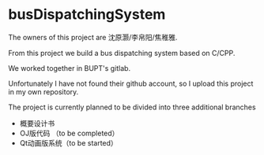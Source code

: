 # busDispatchingSystem

The owners of this project are 沈原灏/李帛阳/焦稚雅.

From this project we build a bus dispatching system based on C/CPP.

We worked together in BUPT's gitlab.

Unfortunately I have not found their github account, so I upload this project in my own repository.

The project is currently planned to be divided into three additional branches
- 概要设计书
- OJ版代码 （to be completed）
- Qt动画版系统（to be started）
